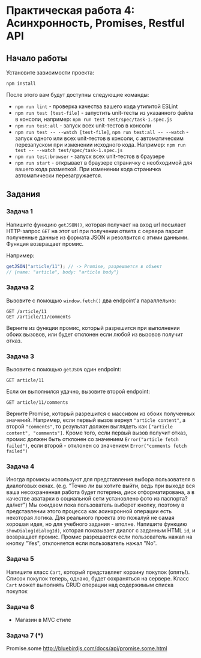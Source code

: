 # Практическая работа 4: Асинхронность, Promises, Restful API

## Начало работы

Установите зависимости проекта:

`npm install`

После этого вам будут доступны следующие команды:

 - `npm run lint` - проверка качества вашего кода утилитой ESLint
 - `npm run test [test-file]` - запустить unit-тесты из указанного файла в консоли, например: `npm run test test/spec/task-1.spec.js`
 - `npm run test:all` - запуск всех unit-тестов в консоли
 - `npm run test -- --watch [test-file]`, `npm run test:all -- --watch` - запуск одного или всех unit-тестов в консоли, с автоматическим перезапуском при изменении исходного кода. Например: `npm run test -- --watch test/spec/task-1.spec.js`
 - `npm run test:browser` - запуск всех unit-тестов в браузере
 - `npm run start` - открывает в браузере страничку с необходимой для вашего кода разметкой. При изменении кода страничка автоматически перезагружается.
 
## Задания

### Задача 1
Напишите функцию `getJSON()`, которая получает на вход url
посылает HTTP-запрос `GET` на этот url
при получении ответа с сервера парсит полученные данные из формата JSON и резолвится с этими данными.
Функция возвращает промис.

Например:
```javascript
getJSON("article/11"); // -> Promise, разрешается в объект
// {name: "article", body: "article body"}
```
 
### Задача 2
Вызовите с помощью `window.fetch()` два endpoint'а параллельно:
```
GET /article/11
GET /article/11/comments
```
Верните из функции промис, который разрешится при выполнении обоих вызовов,
или будет отклонен если любой из вызовов получит отказ.

### Задача 3
Вызовите с помощью `getJSON` один endpoint:
```
GET article/11
```
Если он выполнился удачно, вызовите второй endpoint:
```
GET article/11/comments
```
Верните Promise, который разрешится с массивом из обоих полученных значений.
Например, если первый вызов вернул `"article content"`, а второй `"comments"`,
то результат должен выглядеть как `["article content", "comments"]`.
Кроме того, если первый вызов получит отказ, промис должен быть отклонен со значением
`Error("article fetch failed")`, если второй - отклонен со значением
`Error("comments fetch failed")`

### Задача 4
Иногда промисы используют для представления выбора пользователя в диалоговых окнах.
(e.g. "Точно ли вы хотите выйти, ведь при выходе вся ваша несохраненная работа будет потеряна, диск отформатирована, а в качестве аватарки в социальной сети установлено фото из паспорта? да/нет")
Мы ожидаем пока пользователь выберет кнопку, поэтому в представлении этого процесса как асинхронной операции есть некоторая логика.
Для реального проекта это пожалуй не самая хорошая идея, но для учебного задания - вполне.
Напишите функцию `showDialog(dialogId)`, которая показывает диалог с заданным HTML `id`, и возвращает промис.
Промис разрешается если пользователь нажал на кнопку "Yes", отклоняется если пользователь нажал "No".

### Задача 5
Напишите класс `Cart`, который представляет корзину покупок (опять!).
Список покупок теперь, однако, будет сохраняться на сервере.
Класс `Cart` может выполнять CRUD операции над содержимым списка покупок

### Задача 6
 - Магазин в MVC стиле
 
### Задача 7 (*)
Promise.some
http://bluebirdjs.com/docs/api/promise.some.html
